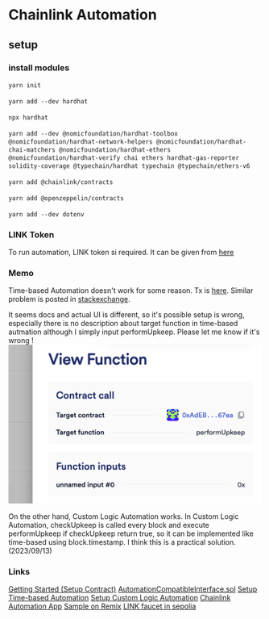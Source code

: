 # Chainlink Automation

## setup

### install modules

```shell
yarn init

yarn add --dev hardhat

npx hardhat

yarn add --dev @nomicfoundation/hardhat-toolbox @nomicfoundation/hardhat-network-helpers @nomicfoundation/hardhat-chai-matchers @nomicfoundation/hardhat-ethers @nomicfoundation/hardhat-verify chai ethers hardhat-gas-reporter solidity-coverage @typechain/hardhat typechain @typechain/ethers-v6

yarn add @chainlink/contracts

yarn add @openzeppelin/contracts

yarn add --dev dotenv
```

### LINK Token
To run automation, LINK token si required.
It can be given from [here](https://faucets.chain.link/sepolia)

### Memo
Time-based Automation doesn't work for some reason.
Tx is [here](https://sepolia.etherscan.io/tx/0x70aed48a33950097a9746e849c202454f6e165ee254faf875a5d5d9e8b1bdcdc).
Similar problem is posted in [stackexchange](https://ethereum.stackexchange.com/questions/153877/chainlink-performupkeep-not-being-executed).

It seems docs and actual UI is different, so it's possible setup is wrong, especially there is no description about target function in time-based autmation although I simply input performUpkeep. Please let me know if it's wrong !
![Alt text](image.png)

On the other hand, Custom Logic Automation works.
In Custom Logic Automation, checkUpkeep is called every block and execute performUpkeep if checkUpkeep return true, so it can be implemented like time-based using block.timestamp.
I think this is a practical solution. (2023/09/13)

### Links

[Getting Started (Setup Contract)](https://docs.chain.link/chainlink-automation/compatible-contracts)
[AutomationCompatibleInterface.sol](https://github.com/smartcontractkit/chainlink/blob/develop/contracts/src/v0.8/automation/interfaces/AutomationCompatibleInterface.sol)
[Setup Time-based Automation](https://docs.chain.link/chainlink-automation/job-scheduler)
[Setup Custom Logic Automation](https://docs.chain.link/chainlink-automation/register-upkeep)
[Chainlink Automation App](https://automation.chain.link/)
[Sample on Remix](https://remix.ethereum.org/#url=https://docs.chain.link/samples/Automation/AutomationCounter.sol&lang=en&optimize=false&runs=200&evmVersion=null&version=soljson-v0.8.18+commit.87f61d96.js)
[LINK faucet in sepolia](https://faucets.chain.link/sepolia)